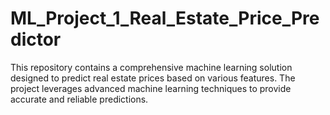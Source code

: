 # ML_Project_1_Real_Estate_Price_Predictor
This repository contains a comprehensive machine learning solution designed to predict real estate prices based on various features. The project leverages advanced machine learning techniques to provide accurate and reliable predictions.
